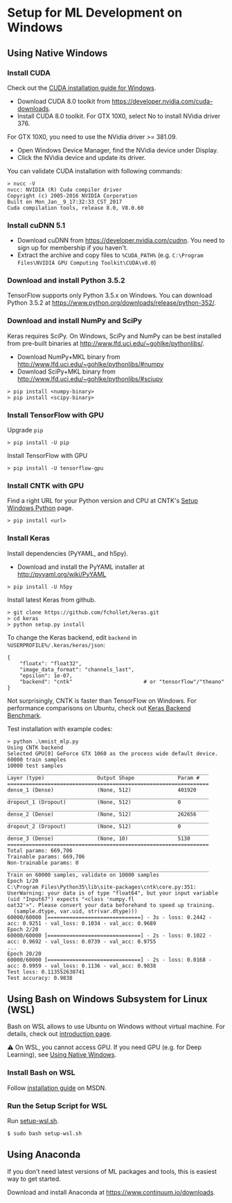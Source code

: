 # Setup for ML Development on Windows

## Using Native Windows

### Install CUDA
Check out the [CUDA installation guide for Windows](http://docs.nvidia.com/cuda/cuda-installation-guide-linux/#axzz4VZnqTJ2A).
* Download CUDA 8.0 toolkit from https://developer.nvidia.com/cuda-downloads.
* Install CUDA 8.0 toolkit. For GTX 10X0, select No to install NVidia driver 376.

For GTX 10X0, you need to use the NVidia driver >= 381.09.
* Open Windows Device Manager, find the NVidia device under Display.
* Click the NVidia device and update its driver.

You can validate CUDA installation with following commands:
```
> nvcc -V
nvcc: NVIDIA (R) Cuda compiler driver
Copyright (c) 2005-2016 NVIDIA Corporation
Built on Mon_Jan__9_17:32:33_CST_2017
Cuda compilation tools, release 8.0, V8.0.60
```

### Install cuDNN 5.1
* Download cuDNN from https://developer.nvidia.com/cudnn. You need to sign up for membership if you haven't.
* Extract the archive and copy files to `%CUDA_PATH%` (e.g. `C:\Program Files\NVIDIA GPU Computing Toolkit\CUDA\v8.0`)

### Download and install Python 3.5.2
TensorFlow supports only Python 3.5.x on Windows. You can download Python 3.5.2 at https://www.python.org/downloads/release/python-352/.

### Download and install NumPy and SciPy
Keras requires SciPy. On Windows, SciPy and NumPy can be best installed from pre-built binaries at http://www.lfd.uci.edu/~gohlke/pythonlibs/.
* Download NumPy+MKL binary from http://www.lfd.uci.edu/~gohlke/pythonlibs/#numpy
* Download SciPy+MKL binary from http://www.lfd.uci.edu/~gohlke/pythonlibs/#sciupy
```
> pip install <numpy-binary>
> pip install <scipy-binary>
```

### Install TensorFlow with GPU
Upgrade `pip`
```
> pip install -U pip
```

Install TensorFlow with GPU
```
> pip install -U tensorflow-gpu
```

### Install CNTK with GPU
Find a right URL for your Python version and CPU at CNTK's [Setup Windows Python](https://docs.microsoft.com/en-us/cognitive-toolkit/setup-windows-python) page.
```
> pip install <url>
```

### Install Keras
Install dependencies (PyYAML, and h5py).
* Download and install the PyYAML installer at http://pyyaml.org/wiki/PyYAML
```
> pip install -U h5py
```

Install latest Keras from github.
```
> git clone https://github.com/fchollet/keras.git
> cd keras
> python setup.py install
```

To change the Keras backend, edit `backend` in `%USERPROFILE%/.keras/keras/json`:
```
{
    "floatx": "float32",
    "image_data_format": "channels_last",
    "epsilon": 1e-07,
    "backend": "cntk"						# or "tensorflow"/"theano"
}
```
Not surprisingly, CNTK is faster than TensorFlow on Windows. For performance comparisons on Ubuntu, check out [Keras Backend Benchmark](https://github.com/szilard/benchm-dl/blob/master/keras_backend.md).

Test installation with example codes:
```
> python .\mnist_mlp.py
Using CNTK backend
Selected GPU[0] GeForce GTX 1060 as the process wide default device.
60000 train samples
10000 test samples
_________________________________________________________________
Layer (type)                 Output Shape              Param #
=================================================================
dense_1 (Dense)              (None, 512)               401920
_________________________________________________________________
dropout_1 (Dropout)          (None, 512)               0
_________________________________________________________________
dense_2 (Dense)              (None, 512)               262656
_________________________________________________________________
dropout_2 (Dropout)          (None, 512)               0
_________________________________________________________________
dense_3 (Dense)              (None, 10)                5130
=================================================================
Total params: 669,706
Trainable params: 669,706
Non-trainable params: 0
_________________________________________________________________
Train on 60000 samples, validate on 10000 samples
Epoch 1/20
C:\Program Files\Python35\lib\site-packages\cntk\core.py:351: UserWarning: your data is of type "float64", but your input variable (uid "Input67") expects "<class 'numpy.fl
oat32'>". Please convert your data beforehand to speed up training.
  (sample.dtype, var.uid, str(var.dtype)))
60000/60000 [==============================] - 3s - loss: 0.2442 - acc: 0.9251 - val_loss: 0.1034 - val_acc: 0.9689
Epoch 2/20
60000/60000 [==============================] - 2s - loss: 0.1022 - acc: 0.9692 - val_loss: 0.0739 - val_acc: 0.9755
...
Epoch 20/20
60000/60000 [==============================] - 2s - loss: 0.0168 - acc: 0.9959 - val_loss: 0.1136 - val_acc: 0.9838
Test loss: 0.113552630741
Test accuracy: 0.9838
```

## Using Bash on Windows Subsystem for Linux (WSL)
Bash on WSL allows to use Ubuntu on Windows without virtual machine. For details, check out [introduction page](https://msdn.microsoft.com/en-us/commandline/wsl/about).

:warning: On WSL, you cannot access GPU. If you need GPU (e.g. for Deep Learning), see [Using Native Windows](#using-native-windows).

### Install Bash on WSL
Follow [installation guide](https://msdn.microsoft.com/en-us/commandline/wsl/install_guide) on MSDN.

### Run the Setup Script for WSL
Run [setup-wsl.sh](setup-wsl.sh).
```
$ sudo bash setup-wsl.sh
```

## Using Anaconda
If you don't need latest versions of ML packages and tools, this is easiest way to get started.

Download and install Anaconda at https://www.continuum.io/downloads.
